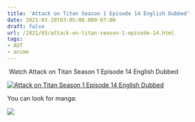 ```yaml
---
title: 'Attack on Titan Season 1 Episode 14 English Dubbed'
date: 2021-03-20T03:05:00.009-07:00
draft: false
url: /2021/03/attack-on-titan-season-1-episode-14.html
tags: 
- AOT
- anime
---
```


 Watch Attack on Titan Season 1 Episode 14 English Dubbed

[![Attack on Titan Season 1 Episode 14 English Dubbed](https://1.bp.blogspot.com/-inRuhyEXQxs/YFTdxE2IetI/AAAAAAAADEQ/8BAijxC8pkkq506FQ6Nq0aE87zlJFymjwCPcBGAYYCw/w200-h113/attack-on-titan-season-3-e1546884739177.jpg "Attack on Titan Season 1 Episode 14 English Dubbed")](https://1.bp.blogspot.com/-inRuhyEXQxs/YFTdxE2IetI/AAAAAAAADEQ/8BAijxC8pkkq506FQ6Nq0aE87zlJFymjwCPcBGAYYCw/s640/attack-on-titan-season-3-e1546884739177.jpg)

  

  

  

  

You can look for manga:

[![](https://lh3.googleusercontent.com/-unNTiggegpk/YHAFv72P7gI/AAAAAAAABWQ/D-WEm9-1fpgyOHEaXv-vRN7qW_ALS5TZgCLcBGAsYHQ/image.png)](https://amzn.to/39X4nXw)